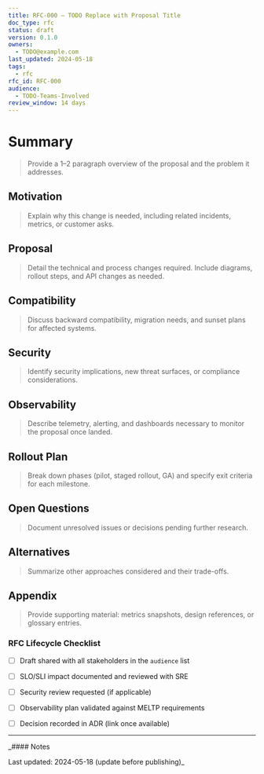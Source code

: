 ```yaml
---
title: RFC-000 — TODO Replace with Proposal Title
doc_type: rfc
status: draft
version: 0.1.0
owners:
  - TODO@example.com
last_updated: 2024-05-18
tags:
  - rfc
rfc_id: RFC-000
audience:
  - TODO-Teams-Involved
review_window: 14 days
---
```


# Summary

> Provide a 1–2 paragraph overview of the proposal and the problem it addresses.

## Motivation

> Explain why this change is needed, including related incidents, metrics, or customer asks.

## Proposal

> Detail the technical and process changes required. Include diagrams, rollout steps, and API changes as needed.

## Compatibility

> Discuss backward compatibility, migration needs, and sunset plans for affected systems.

## Security

> Identify security implications, new threat surfaces, or compliance considerations.

## Observability

> Describe telemetry, alerting, and dashboards necessary to monitor the proposal once landed.

## Rollout Plan

> Break down phases (pilot, staged rollout, GA) and specify exit criteria for each milestone.

## Open Questions

> Document unresolved issues or decisions pending further research.

## Alternatives

> Summarize other approaches considered and their trade-offs.

## Appendix

> Provide supporting material: metrics snapshots, design references, or glossary entries.

### RFC Lifecycle Checklist

- [ ] Draft shared with all stakeholders in the `audience` list

- [ ] SLO/SLI impact documented and reviewed with SRE

- [ ] Security review requested (if applicable)

- [ ] Observability plan validated against MELTP requirements

- [ ] Decision recorded in ADR (link once available)

---

_#### Notes

Last updated: 2024-05-18 (update before publishing)_
